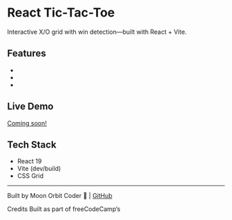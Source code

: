 # React Tic-Tac-Toe
Interactive X/O grid with win detection—built with React + Vite.

## Features
- 
- 
- 

## Live Demo
[Coming soon!](https://your-url-here)

## Tech Stack
- React 19
- Vite (dev/build)
- CSS Grid

---
Built by Moon Orbit Coder 🌙 | [GitHub](https://github.com/kberthel)

Credits Built as part of freeCodeCamp’s